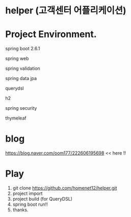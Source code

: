 # helper (고객센터 어플리케이션)

# Project Environment.

spring boot 2.6.1

spring web

spring validation

spring data jpa

querydsl

h2

spring security

thymeleaf

# blog

https://blog.naver.com/oom177/222606195698 << here !!

# Play

1. git clone https://github.com/homenet12/helper.git
2. project import 
3. project build (for QueryDSL)
4. spring boot run!!
5. thanks.

